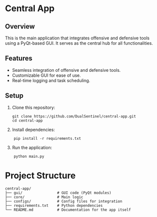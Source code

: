 # Central App

## Overview
This is the main application that integrates offensive and defensive tools using a PyQt-based GUI. It serves as the central hub for all functionalities.

## Features
- Seamless integration of offensive and defensive tools.
- Customizable GUI for ease of use.
- Real-time logging and task scheduling.

## Setup
1. Clone this repository:
   ```
   git clone https://github.com/DualSentinel/central-app.git
   cd central-app

2. Install dependencies:
```
    pip install -r requirements.txt
```
3. Run the application:
```
    python main.py
```


# Project Structure
```
central-app/
├── gui/                # GUI code (PyQt modules)
├── core/               # Main logic 
├── configs/            # Config files for integration
├── requirements.txt    # Python dependencies
└── README.md           # Documentation for the app itself
```




